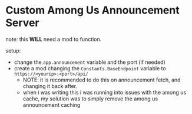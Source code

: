# Custom Among Us Announcement Server
note: this **WILL** need a mod to function.

setup:
- change the `app.announcement` variable and the port (if needed)
- create a mod changing the `Constants.BaseEndpoint` variable to `https://<yourip>:<port>/api/`
    - NOTE: it is recommended to do this on announcement fetch, and changing it back after.
    - when i was writing this i was running into issues with the among us cache, my solution was to simply remove the among us announcement caching